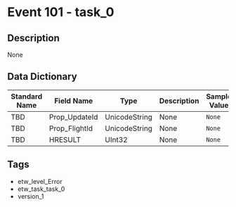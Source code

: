 # Event 101 - task_0

## Description
None

## Data Dictionary
|Standard Name|Field Name|Type|Description|Sample Value|
|---|---|---|---|---|
|TBD|Prop_UpdateId|UnicodeString|None|`None`|
|TBD|Prop_FlightId|UnicodeString|None|`None`|
|TBD|HRESULT|UInt32|None|`None`|

## Tags
* etw_level_Error
* etw_task_task_0
* version_1